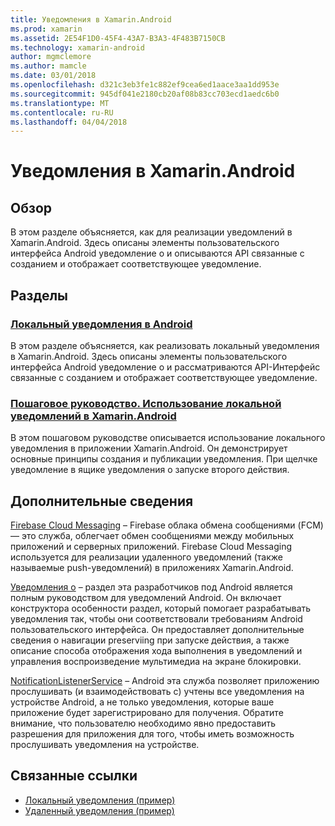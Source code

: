 ```yaml
---
title: Уведомления в Xamarin.Android
ms.prod: xamarin
ms.assetid: 2E54F1D0-45F4-43A7-B3A3-4F483B7150CB
ms.technology: xamarin-android
author: mgmclemore
ms.author: mamcle
ms.date: 03/01/2018
ms.openlocfilehash: d321c3eb3fe1c882ef9cea6ed1aace3aa1dd953e
ms.sourcegitcommit: 945df041e2180cb20af08b83cc703ecd1aedc6b0
ms.translationtype: MT
ms.contentlocale: ru-RU
ms.lasthandoff: 04/04/2018
---
```

# <a name="notifications-in-xamarinandroid"></a>Уведомления в Xamarin.Android


## <a name="overview"></a>Обзор

В этом разделе объясняется, как для реализации уведомлений в Xamarin.Android. Здесь описаны элементы пользовательского интерфейса Android уведомление о и описываются API связанные с созданием и отображает соответствующее уведомление.


## <a name="sections"></a>Разделы

### <a name="local-notifications-in-androidlocal-notificationsmd"></a>[Локальный уведомления в Android](local-notifications.md)

В этом разделе объясняется, как реализовать локальный уведомления в Xamarin.Android. Здесь описаны элементы пользовательского интерфейса Android уведомление о и рассматриваются API-Интерфейс связанные с созданием и отображает соответствующее уведомление. 

### <a name="walkthrough---using-local-notifications-in-xamarinandroidlocal-notifications-walkthroughmd"></a>[Пошаговое руководство. Использование локальной уведомлений в Xamarin.Android](local-notifications-walkthrough.md)  
 
В этом пошаговом руководстве описывается использование локального уведомления в приложении Xamarin.Android. Он демонстрирует основные принципы создания и публикации уведомления. При щелчке уведомление в ящике уведомления о запуске второго действия. 


## <a name="for-further-reading"></a>Дополнительные сведения

[Firebase Cloud Messaging](~/android/data-cloud/google-messaging/firebase-cloud-messaging.md) &ndash; Firebase облака обмена сообщениями (FCM) — это служба, облегчает обмен сообщениями между мобильных приложений и серверных приложений. Firebase Cloud Messaging используется для реализации удаленного уведомлений (также называемые push-уведомлений) в приложениях Xamarin.Android.

[Уведомления о](http://developer.android.com/guide/topics/ui/notifiers/notifications.html) &ndash; раздел эта разработчиков под Android является полным руководством для уведомлений Android. Он включает конструктора особенности раздел, который помогает разрабатывать уведомления так, чтобы они соответствовали требованиям Android пользовательского интерфейса. Он предоставляет дополнительные сведения о навигации preserviing при запуске действия, а также описание способа отображения хода выполнения в уведомлений и управления воспроизведение мультимедиа на экране блокировки. 

[NotificationListenerService](https://developer.xamarin.com/api/type/Android.Service.Notification.NotificationListenerService/) &ndash; Android эта служба позволяет приложению прослушивать (и взаимодействовать с) учтены все уведомления на устройстве Android, а не только уведомления, которые ваше приложение будет зарегистрировано для получения. Обратите внимание, что пользователю необходимо явно предоставить разрешения для приложения для того, чтобы иметь возможность прослушивать уведомления на устройстве.





## <a name="related-links"></a>Связанные ссылки

- [Локальный уведомления (пример)](https://developer.xamarin.com/samples/monodroid/LocalNotifications/)
- [Удаленный уведомления (пример)](https://developer.xamarin.com/samples/monodroid/RemoteNotifications/)
